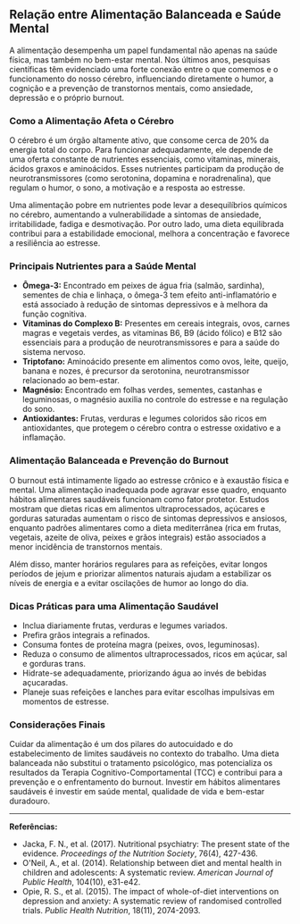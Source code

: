 ## Relação entre Alimentação Balanceada e Saúde Mental

A alimentação desempenha um papel fundamental não apenas na saúde física, mas também no bem-estar mental. Nos últimos anos, pesquisas científicas têm evidenciado uma forte conexão entre o que comemos e o funcionamento do nosso cérebro, influenciando diretamente o humor, a cognição e a prevenção de transtornos mentais, como ansiedade, depressão e o próprio burnout.

### Como a Alimentação Afeta o Cérebro

O cérebro é um órgão altamente ativo, que consome cerca de 20% da energia total do corpo. Para funcionar adequadamente, ele depende de uma oferta constante de nutrientes essenciais, como vitaminas, minerais, ácidos graxos e aminoácidos. Esses nutrientes participam da produção de neurotransmissores (como serotonina, dopamina e noradrenalina), que regulam o humor, o sono, a motivação e a resposta ao estresse.

Uma alimentação pobre em nutrientes pode levar a desequilíbrios químicos no cérebro, aumentando a vulnerabilidade a sintomas de ansiedade, irritabilidade, fadiga e desmotivação. Por outro lado, uma dieta equilibrada contribui para a estabilidade emocional, melhora a concentração e favorece a resiliência ao estresse.

### Principais Nutrientes para a Saúde Mental

- **Ômega-3:** Encontrado em peixes de água fria (salmão, sardinha), sementes de chia e linhaça, o ômega-3 tem efeito anti-inflamatório e está associado à redução de sintomas depressivos e à melhora da função cognitiva.
- **Vitaminas do Complexo B:** Presentes em cereais integrais, ovos, carnes magras e vegetais verdes, as vitaminas B6, B9 (ácido fólico) e B12 são essenciais para a produção de neurotransmissores e para a saúde do sistema nervoso.
- **Triptofano:** Aminoácido presente em alimentos como ovos, leite, queijo, banana e nozes, é precursor da serotonina, neurotransmissor relacionado ao bem-estar.
- **Magnésio:** Encontrado em folhas verdes, sementes, castanhas e leguminosas, o magnésio auxilia no controle do estresse e na regulação do sono.
- **Antioxidantes:** Frutas, verduras e legumes coloridos são ricos em antioxidantes, que protegem o cérebro contra o estresse oxidativo e a inflamação.

### Alimentação Balanceada e Prevenção do Burnout

O burnout está intimamente ligado ao estresse crônico e à exaustão física e mental. Uma alimentação inadequada pode agravar esse quadro, enquanto hábitos alimentares saudáveis funcionam como fator protetor. Estudos mostram que dietas ricas em alimentos ultraprocessados, açúcares e gorduras saturadas aumentam o risco de sintomas depressivos e ansiosos, enquanto padrões alimentares como a dieta mediterrânea (rica em frutas, vegetais, azeite de oliva, peixes e grãos integrais) estão associados a menor incidência de transtornos mentais.

Além disso, manter horários regulares para as refeições, evitar longos períodos de jejum e priorizar alimentos naturais ajudam a estabilizar os níveis de energia e a evitar oscilações de humor ao longo do dia.

### Dicas Práticas para uma Alimentação Saudável

- Inclua diariamente frutas, verduras e legumes variados.
- Prefira grãos integrais a refinados.
- Consuma fontes de proteína magra (peixes, ovos, leguminosas).
- Reduza o consumo de alimentos ultraprocessados, ricos em açúcar, sal e gorduras trans.
- Hidrate-se adequadamente, priorizando água ao invés de bebidas açucaradas.
- Planeje suas refeições e lanches para evitar escolhas impulsivas em momentos de estresse.

### Considerações Finais

Cuidar da alimentação é um dos pilares do autocuidado e do estabelecimento de limites saudáveis no contexto do trabalho. Uma dieta balanceada não substitui o tratamento psicológico, mas potencializa os resultados da Terapia Cognitivo-Comportamental (TCC) e contribui para a prevenção e o enfrentamento do burnout. Investir em hábitos alimentares saudáveis é investir em saúde mental, qualidade de vida e bem-estar duradouro.

---

**Referências:**

- Jacka, F. N., et al. (2017). Nutritional psychiatry: The present state of the evidence. _Proceedings of the Nutrition Society_, 76(4), 427-436.
- O'Neil, A., et al. (2014). Relationship between diet and mental health in children and adolescents: A systematic review. _American Journal of Public Health_, 104(10), e31-e42.
- Opie, R. S., et al. (2015). The impact of whole-of-diet interventions on depression and anxiety: A systematic review of randomised controlled trials. _Public Health Nutrition_, 18(11), 2074-2093.